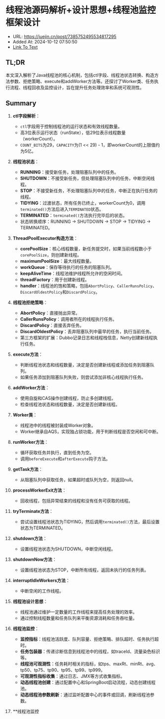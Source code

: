 # 线程池源码解析+设计思想+线程池监控框架设计
- URL: https://juejin.cn/post/7385752495534817295
- Added At: 2024-10-12 07:50:50
- [Link To Text](2024-10-12-线程池源码解析+设计思想+线程池监控框架设计_raw.md)

## TL;DR
本文深入解析了Java线程池的核心机制，包括ctl字段、线程池状态转换、构造方法参数、拒绝策略、execute和addWorker方法等。还探讨了Worker类、任务执行流程、线程回收及监控设计，旨在提升任务处理效率和系统可观测性。

## Summary
1. **ctl字段解析**：
   - `ctl`字段用于控制线程池的运行状态和有效线程数量。
   - 高3位表示运行状态（runState），低29位表示线程数量（workerCount）。
   - `COUNT_BITS`为29，`CAPACITY`为(1 << 29) - 1，即workerCount的上限值约为5亿。

2. **线程池状态**：
   - **RUNNING**：接受新任务，处理阻塞队列中的任务。
   - **SHUTDOWN**：不接受新任务，但处理阻塞队列中的任务，中断空闲线程。
   - **STOP**：不接受新任务，不处理阻塞队列中的任务，中断正在执行任务的线程。
   - **TIDYING**：过渡状态，所有任务已终止，workerCount为0，调用`terminated()`方法后进入`TERMINATED`状态。
   - **TERMINATED**：`terminated()`方法执行完毕后的状态。
   - 状态转换顺序：RUNNING -> SHUTDOWN -> STOP -> TIDYING -> TERMINATED。

3. **ThreadPoolExecutor构造方法**：
   - **corePoolSize**：核心线程数量，新任务提交时，如果当前线程数小于`corePoolSize`，则创建新线程。
   - **maximumPoolSize**：最大线程数量。
   - **workQueue**：保存等待执行的任务的阻塞队列。
   - **keepAliveTime**：线程池维护线程所允许的空闲时间。
   - **threadFactory**：用于创建新线程。
   - **handler**：线程池的饱和策略，包括`AbortPolicy`、`CallerRunsPolicy`、`DiscardOldestPolicy`和`DiscardPolicy`。

4. **线程池拒绝策略**：
   - **AbortPolicy**：直接抛出异常。
   - **CallerRunsPolicy**：调用者所在的线程执行任务。
   - **DiscardPolicy**：直接丢弃任务。
   - **DiscardOldestPolicy**：丢弃阻塞队列中最早的任务，执行当前任务。
   - 第三方框架的扩展：Dubbo记录日志和线程栈信息，Netty创建新线程执行任务。

5. **execute方法**：
   - 判断线程池状态和线程数量，决定是否创建新线程或添加任务到阻塞队列。
   - 如果任务添加到阻塞队列失败，则尝试添加非核心线程执行任务。

6. **addWorker方法**：
   - 使用自旋和CAS操作创建线程，防止多创建线程。
   - 检查线程池状态和线程数量，决定是否创建新线程。

7. **Worker类**：
   - 线程池中的线程被封装成Worker对象。
   - Worker继承自AQS，实现独占锁功能，用于判断线程是否空闲和可中断。

8. **runWorker方法**：
   - 循环获取任务并执行，直到任务为空。
   - 调用`beforeExecute`和`afterExecute`钩子方法。

9. **getTask方法**：
   - 从阻塞队列中获取任务，如果超时或队列为空，则返回null。

10. **processWorkerExit方法**：
    - 回收线程，包括异常结束的线程和没有任务可获取的线程。

11. **tryTerminate方法**：
    - 尝试设置线程池状态为TIDYING，然后调用`terminated()`方法，最后设置状态为TERMINATED。

12. **shutdown方法**：
    - 设置线程池状态为SHUTDOWN，中断空闲线程。

13. **shutdownNow方法**：
    - 设置线程池状态为STOP，中断所有线程，返回未执行的任务列表。

14. **interruptIdleWorkers方法**：
    - 中断空闲的工作线程。

15. **线程池设计思想**：
    - 线程池通过维护一定数量的工作线程来提高任务处理的效率。
    - 通过控制线程数量和任务队列来平衡资源消耗和任务吞吐量。

16. **线程池监控**：
    - **监控指标**：线程池活跃度、队列容量、拒绝策略、排队超时、任务执行超时。
    - **任务包装器**：传递诊断信息到线程池中的线程，如traceId、流量染色标识等。
    - **线程池可观测性**：任务耗时相关的指标，如tps、maxRt、minRt、avg、tp50、tp75、tp90、tp95、tp99、tp999。
    - **可观测性指标收集**：通过日志、JMX等方式收集指标。
    - **动态线程池创建**：通过配置中心和SpringBoot启动流程，动态创建线程池。
    - **动态线程池参数刷新**：通过监听配置中心的事件或回调，刷新线程池参数。

17. **线程池监控
